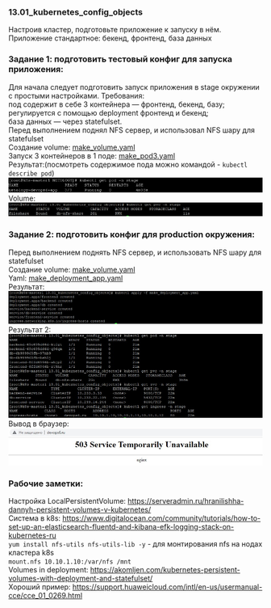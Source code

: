 ### 13.01_kubernetes_config_objects </br>
Настроив кластер, подготовьте приложение к запуску в нём. Приложение стандартное: бекенд, фронтенд, база данных </br>
### Задание 1: подготовить тестовый конфиг для запуска приложения: </br>
Для начала следует подготовить запуск приложения в stage окружении с простыми настройками. Требования: </br>
под содержит в себе 3 контейнера — фронтенд, бекенд, базу;  </br>
регулируется с помощью deployment фронтенд и бекенд;  </br>
база данных — через statefulset.  </br>
Перед выполнением поднял NFS сервер, и использовал NFS шару для statefulset </br>
Создание volume: [make_volume.yaml](https://github.com/murzinvit/13.01_kubernetes_config_objects/blob/2faeb6595706843e6738eebd7d609e18469e368e/make_volume.yaml) </br>
Запуск 3 контейнеров в 1 поде: [make_pod3.yaml](https://github.com/murzinvit/13.01_kubernetes_config_objects/blob/2faeb6595706843e6738eebd7d609e18469e368e/make_pod3.yaml)</br>
Результат:(посмотреть содержимое пода можно командой - `kubectl describe pod`) </br>
![3_image_in_1_pod](https://github.com/murzinvit/screen/blob/f3a37036707de1cf615f9c3ae9fe890e4f86ff23/Kuber_3_image_in_1_pod.jpg) </br>
Volume: </br>
![kuber_volume_pvc](https://github.com/murzinvit/screen/blob/fec2dee77f055bce28fc061b2f2d27082b86bdd1/Kuber_volume_pvc_2Gb.jpg) </br>

### Задание 2: подготовить конфиг для production окружения: </br>
Перед выполнением поднять NFS сервер, и использовать NFS шару для statefulset </br>
Создание volume: [make_volume.yaml](https://github.com/murzinvit/13.01_kubernetes_config_objects/blob/2faeb6595706843e6738eebd7d609e18469e368e/make_volume.yaml) </br>
Yaml: [make_deployment_app.yaml](https://github.com/murzinvit/13.01_kubernetes_config_objects/blob/361ba17eefda03c87515921a474531fa9997f2af/make_deployment_app.yaml) </br>
Результат:</br>
![apps_in_deployment](https://github.com/murzinvit/screen/blob/99b8d61f2f8ec35a586831c0261dcd48920c7978/Kuber_apps_in_deployment.jpg) </br>
Результат 2: </br>
![Kuber_all_service_run](https://github.com/murzinvit/screen/blob/c7191758b84d5b2afd7aa5f193b2f5579885fbf7/Kuber_all_service_run.jpg) </br>
Вывод в браузер: </br>
![Kuber_apps_in_deployment](https://github.com/murzinvit/screen/blob/00922e1690b028e8569d9b32b55803f225ede755/Kuber_up_app_result_nginx.jpg) </br>


### Рабочие заметки: </br>
Настройка LocalPersistentVolume: https://serveradmin.ru/hranilishha-dannyh-persistent-volumes-v-kubernetes/ </br>
Система в k8s: https://www.digitalocean.com/community/tutorials/how-to-set-up-an-elasticsearch-fluentd-and-kibana-efk-logging-stack-on-kubernetes-ru </br>
`yum install nfs-utils nfs-utils-lib -y` - для монтирования nfs на нодах кластера k8s </br>
`mount.nfs 10.10.1.10:/var/nfs /mnt` </br>
Volumes in deployment: https://akomljen.com/kubernetes-persistent-volumes-with-deployment-and-statefulset/ </br>
Хороший пример: https://support.huaweicloud.com/intl/en-us/usermanual-cce/cce_01_0269.html </br>

